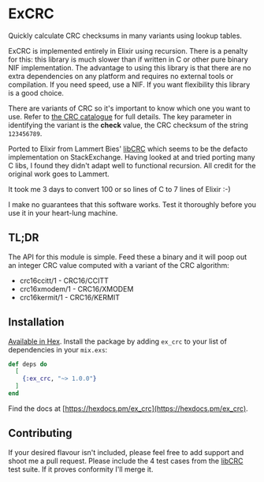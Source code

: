 # ExCRC

Quickly calculate CRC checksums in many variants using lookup tables.

ExCRC is implemented entirely in Elixir using recursion. There
is a penalty for this: this library is much slower than if written in C or
other pure binary NIF implementation. The advantage to using this library is
that there are no extra dependencies on any platform and requires no external
tools or compilation. If you need speed, use a NIF. If you want flexibility this
library is a good choice.

There are variants of CRC so it's important to know which one you
want to use. Refer to [the CRC catalogue](http://reveng.sourceforge.net/crc-catalogue/)
for full details. The key parameter in identifying the variant is the
**check** value, the CRC checksum of the string `123456789`.

Ported to Elixir from Lammert Bies' [libCRC](https://github.com/lammertb/libcrc)
which seems to be the defacto implementation on StackExchange. Having looked
at and tried porting many C libs, I found they didn't adapt well to
functional recursion. All credit for the original work goes to Lammert.

It took me 3 days to convert 100 or so lines of C to 7 lines of Elixir :-)

I make no guarantees that this software works. Test it thoroughly before you
use it in your heart-lung machine.

## TL;DR

The API for this module is simple. Feed these a binary and it will poop out
an integer CRC value computed with a variant of the CRC algorithm:

  * crc16ccitt/1 - CRC16/CCITT
  * crc16xmodem/1 - CRC16/XMODEM
  * crc16kermit/1 - CRC16/KERMIT

## Installation

[Available in Hex](https://hex.pm/docs/publish). Install the package
by adding `ex_crc` to your list of dependencies in your `mix.exs`:

```elixir
def deps do
  [
    {:ex_crc, "~> 1.0.0"}
  ]
end
```

Find the docs at [https://hexdocs.pm/ex_crc](https://hexdocs.pm/ex_crc).

## Contributing

If your desired flavour isn't included, please feel free to add support and
shoot me a pull request. Please include the 4 test cases from the
[libCRC](https://github.com/lammertb/libcrc) test suite. If it proves
conformity I'll merge it.
